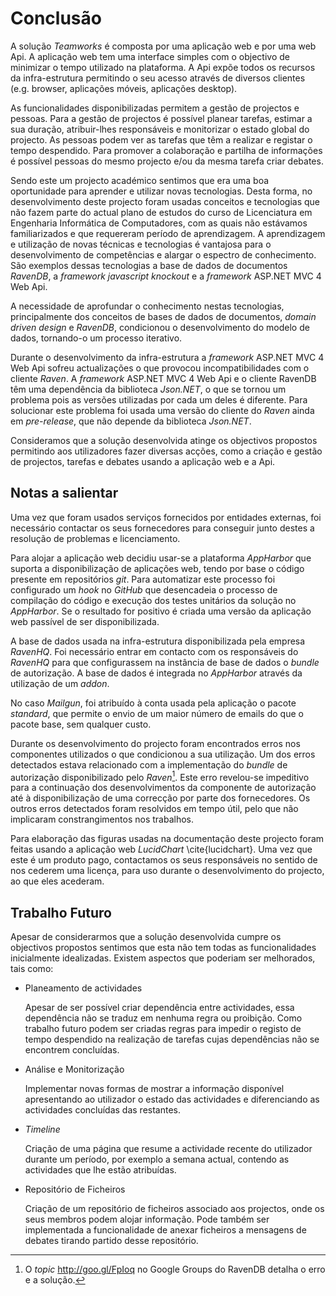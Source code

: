 Conclusão
=

A solução *Teamworks* é composta por uma aplicação web e por uma web Api.
A aplicação web tem uma interface simples com o objectivo de minimizar o tempo utilizado na plataforma.
A Api expõe todos os recursos da infra-estrutura permitindo o seu acesso através de diversos clientes (e.g. browser, aplicações móveis, aplicações desktop).

As funcionalidades disponibilizadas permitem a gestão de projectos e pessoas. 
Para a gestão de projectos é possível planear tarefas, estimar a sua duração, atribuir-lhes responsáveis e monitorizar o estado global do projecto. 
As pessoas podem ver as tarefas que têm a realizar e registar o tempo despendido. Para promover a colaboração e partilha de informações é possível pessoas do mesmo projecto e/ou da mesma tarefa criar debates.

Sendo este um projecto académico sentimos que era uma boa oportunidade para aprender e utilizar novas tecnologias. Desta forma, no desenvolvimento deste projecto foram usadas conceitos e tecnologias que não fazem parte do actual plano de estudos do curso de Licenciatura em Engenharia Informática de Computadores, com as quais não estávamos familiarizados e que requereram período de aprendizagem. A aprendizagem e utilização de novas técnicas e tecnologias é vantajosa para o desenvolvimento de competências e alargar o espectro de conhecimento. São exemplos dessas tecnologias a base de dados de documentos *RavenDB*, a *framework javascript knockout* e a *framework* ASP.NET MVC 4 Web Api. 

A necessidade de aprofundar o conhecimento nestas tecnologias, principalmente dos conceitos de bases de dados de documentos, *domain driven design* e *RavenDB*, condicionou o desenvolvimento do modelo de dados, tornando-o um processo iterativo.

Durante o desenvolvimento da infra-estrutura a *framework* ASP.NET MVC 4 Web Api sofreu actualizações o que provocou incompatibilidades com o cliente *Raven*. A *framework* ASP.NET MVC 4 Web Api e o cliente RavenDB têm uma dependência da biblioteca *Json.NET*, o que se tornou um problema pois as versões utilizadas por cada um deles é diferente. 
Para solucionar este problema foi usada uma versão do cliente do *Raven* ainda em *pre-release*, que não depende da biblioteca *Json.NET*.

Consideramos que a solução desenvolvida atinge os objectivos propostos permitindo aos utilizadores fazer diversas acções, como a criação e gestão de projectos, tarefas e debates usando a aplicação web e a Api.

Notas a salientar
-

Uma vez que foram usados serviços fornecidos por entidades externas, foi necessário contactar os seus fornecedores para conseguir junto destes a resolução de problemas e licenciamento. 

Para alojar a aplicação web decidiu usar-se a plataforma *AppHarbor* que suporta a disponibilização de aplicações web, tendo por base o código presente em repositórios *git*. Para automatizar este processo foi configurado um *hook* no *GitHub* que desencadeia o processo de compilação do código e execução dos testes unitários da solução no *AppHarbor*. Se o resultado for positivo é criada uma versão da aplicação web passível de ser disponibilizada.

A base de dados usada na infra-estrutura disponibilizada pela empresa *RavenHQ*. Foi necessário entrar em contacto com os responsáveis do *RavenHQ* para que configurassem na instância de base de dados o *bundle* de autorização. A base de dados é integrada no *AppHarbor* através da utilização de um *addon*.

No caso *Mailgun*, foi atribuído à conta usada pela aplicação o pacote *standard*, que permite o envio de um maior número de emails do que o pacote base, sem qualquer custo.

Durante os desenvolvimento do projecto foram encontrados erros nos componentes utilizados o que condicionou a sua utilização. Um dos erros detectados estava relacionado com a implementação do *bundle* de autorização disponibilizado pelo *Raven*[^ravendberro]. Este erro revelou-se impeditivo para a continuação dos desenvolvimentos da componente de autorização até à disponibilização de uma correcção por parte dos fornecedores. Os outros erros detectados foram resolvidos em tempo útil, pelo que não implicaram constrangimentos nos trabalhos.

Para elaboração das figuras usadas na documentação deste projecto foram feitas usando a aplicação web *LucidChart* \cite{lucidchart}. Uma vez que este é um produto pago, contactamos os seus responsáveis no sentido de nos cederem uma licença, para uso durante o desenvolvimento do projecto, ao que eles acederam.

Trabalho Futuro
-

Apesar de considerarmos que a solução desenvolvida cumpre os objectivos propostos sentimos que esta não tem todas as funcionalidades inicialmente idealizadas. Existem aspectos que poderiam ser melhorados, tais como:

 * Planeamento de actividades

	Apesar de ser possível criar dependência entre actividades, essa dependência não se traduz em nenhuma regra ou proibição. Como trabalho futuro podem ser criadas regras para impedir o registo de tempo despendido na realização de tarefas cujas dependências não se encontrem concluídas.

 * Análise e Monitorização 

	Implementar novas formas de mostrar a informação disponível apresentando ao utilizador o estado das actividades e diferenciando as actividades concluídas das restantes.

 * *Timeline*

	Criação de uma página que resume a actividade recente do utilizador durante um período, por exemplo a semana actual, contendo as actividades que lhe estão atribuídas.

 * Repositório de Ficheiros
 
	Criação de um repositório de ficheiros associado aos projectos, onde os seus membros podem alojar informação. Pode também ser implementada a funcionalidade de anexar ficheiros a mensagens de debates tirando partido desse repositório.
	
[^ravendberro]: O *topic* http://goo.gl/FpIoq no Google Groups do RavenDB detalha o erro e a solução.
